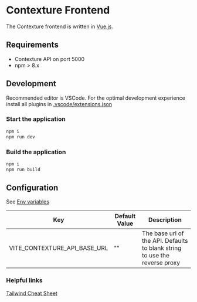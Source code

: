 # Contexture Frontend

The Contexture frontend is written in [Vue.js](https://vuejs.org/).

## Requirements

- Contexture API on port 5000
- npm > 8.x

## Development

Recommended editor is VSCode. For the optimal development experience install all plugins
in [.vscode/extensions.json](.vscode/extensions.json)

### Start the application

```bash
npm i
npm run dev
```

### Build the application

```bash
npm i
npm run build
```

## Configuration

See [Env variables](.env)

| Key                          | Default Value | Description                                                                |
|------------------------------|---------------|----------------------------------------------------------------------------|
| VITE_CONTEXTURE_API_BASE_URL | ""            | The base url of the API. Defaults to blank string to use the reverse proxy |

### Helpful links

[Tailwind Cheat Sheet](https://nerdcave.com/tailwind-cheat-sheet)
